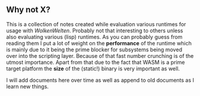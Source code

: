 Why not X?
------------------------------------------

This is a collection of notes created while evaluation various
runtimes for usage with *WolkenWelten*. Probably not that interesting to
others unless also evaluating various (lisp) runtimes. As you can probably
guess from reading them I put a lot of weight on the **performance** of the runtime
which is mainly due to it being the prime blocker for subsystems being moved
over into the scripting layer. Because of that fast number crunching is of the
utmost importance. Apart from that due to the fact that WASM is a prime target platform
the **size** of the (static!) binary is very important as well.

I will add documents here over time as well as append to old documents as I learn new
things.